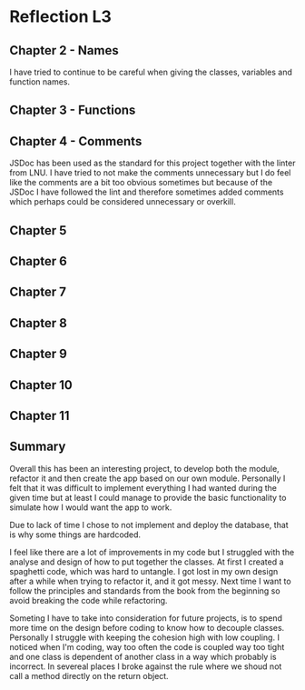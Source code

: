 # Reflection L3
## Chapter 2 - Names
I have tried to continue to be careful when giving the classes, variables and function names.

## Chapter 3 - Functions


## Chapter 4 - Comments
JSDoc has been used as the standard for this project together with the linter from LNU. I have tried to not make the comments unnecessary but I do feel like the comments are a bit too obvious sometimes but because of the JSDoc I have followed the lint and therefore sometimes added comments which perhaps could be considered unnecessary or overkill.


## Chapter 5
## Chapter 6
## Chapter 7
## Chapter 8
## Chapter 9
## Chapter 10
## Chapter 11

## Summary
Overall this has been an interesting project, to develop both the module, refactor it and then create the app based on our own module. Personally I felt that it was difficult to implement everything I had wanted during the given time but at least I could manage to provide the basic functionality to simulate how I would want the app to work. 

Due to lack of time I chose to not implement and deploy the database, that is why some things are hardcoded.

I feel like there are a lot of improvements in my code but I struggled with the analyse and design of how to put together the classes. At first I created a spaghetti code, which was hard to untangle. I got lost in my own design after a while when trying to refactor it, and it got messy. Next time I want to follow the principles and standards from the book from the beginning so avoid breaking the code while refactoring.

Someting I have to take into consideration for future projects, is to spend more time on the design before coding to know how to decouple classes. Personally I struggle with keeping the cohesion high with low coupling. I noticed when I'm coding, way too often the code is coupled way too tight and one class is dependent of another class in a way which probably is incorrect. In severeal places I broke against the rule where we shoud not call a method directly on the return object. 

